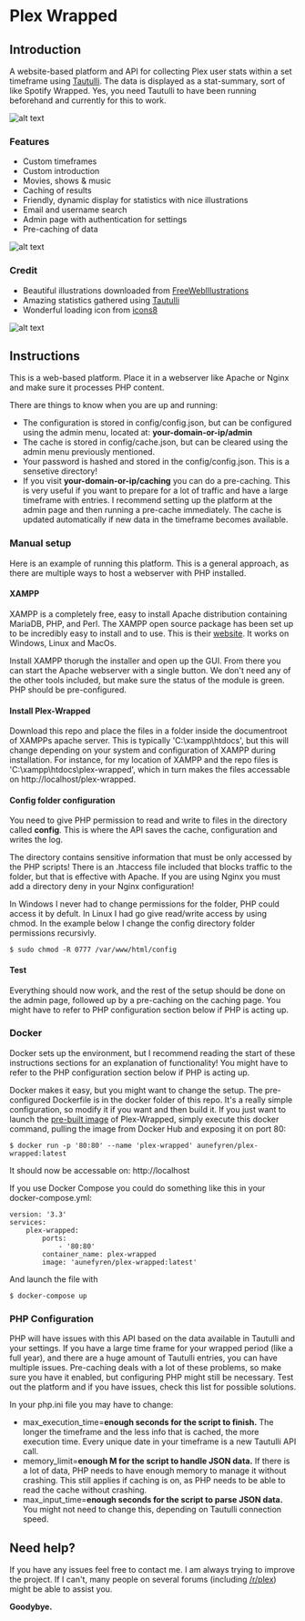 # Plex Wrapped
## Introduction

A website-based platform and API for collecting Plex user stats within a set timeframe using [Tautulli](https://github.com/Tautulli/Tautulli). The data is displayed as a stat-summary, sort of like Spotify Wrapped. Yes, you need Tautulli to have been running beforehand and currently for this to work.

![alt text](https://raw.githubusercontent.com/aunefyren/Plex-Wrapped/main/assets/img/example_01.PNG?raw=true)

### Features
- Custom timeframes
- Custom introduction
- Movies, shows & music
- Caching of results
- Friendly, dynamic display for statistics with nice illustrations
- Email and username search
- Admin page with authentication for settings
- Pre-caching of data

![alt text](https://raw.githubusercontent.com/aunefyren/Plex-Wrapped/main/assets/img/example_02.PNG?raw=true)

### Credit
- Beautiful illustrations downloaded from [FreeWebIllustrations](https://freewebillustrations.com)
- Amazing statistics gathered using [Tautulli](https://github.com/Tautulli/Tautulli)
- Wonderful loading icon from [icons8](https://icons8.com/preloaders/en/miscellaneous/hourglass)

![alt text](https://raw.githubusercontent.com/aunefyren/Plex-Wrapped/main/assets/img/example_03.PNG?raw=true)

## Instructions
This is a web-based platform. Place it in a webserver like Apache or Nginx and make sure it processes PHP content.

There are things to know when you are up and running: 
- The configuration is stored in config/config.json, but can be configured using the admin menu, located at: <b>your-domain-or-ip/admin</b>
- The cache is stored in config/cache.json, but can be cleared using the admin menu previously mentioned.
- Your password is hashed and stored in the config/config.json. This is a sensetive directory!
- If you visit <b>your-domain-or-ip/caching</b> you can do a pre-caching. This is very useful if you want to prepare for a lot of traffic and have a large timeframe with entries. I recommend setting up the platform at the admin page and then running a pre-cache immediately. The cache is updated automatically if new data in the timeframe becomes available.

### Manual setup
Here is an example of running this platform. This is a general approach, as there are multiple ways to host a webserver with PHP installed.

#### XAMPP
XAMPP is a completely free, easy to install Apache distribution containing MariaDB, PHP, and Perl. The XAMPP open source package has been set up to be incredibly easy to install and to use. This is their [website](https://www.apachefriends.org/). It works on Windows, Linux and MacOs.

Install XAMPP thorugh the installer and open up the GUI. From there you can start the Apache webserver with a single button. We don't need any of the other tools included, but make sure the status of the module is green. PHP should be pre-configured.

#### Install Plex-Wrapped
Download this repo and place the files in a folder inside the documentroot of XAMPPs apache server. This is typically 'C:\xampp\htdocs', but this will change depending on your system and configuration of XAMPP during installation. For instance, for my location of XAMPP and the repo files is 'C:\xampp\htdocs\plex-wrapped', which in turn makes the files accessable on http://localhost/plex-wrapped.

#### Config folder configuration
You need to give PHP permission to read and write to files in the directory called <b>config</b>. This is where the API saves the cache, configuration and writes the log. 

The directory contains sensitive information that must be only accessed by the PHP scripts! There is an .htaccess file included that blocks traffic to the folder, but that is effective with Apache. If you are using Nginx you must add a directory deny in your Nginx configuration!

In Windows I never had to change permissions for the folder, PHP could access it by defult. In Linux I had go give read/write access by using chmod. In the example below I change the config directory folder permissions recursivly. 

```
$ sudo chmod -R 0777 /var/www/html/config
```

#### Test
Everything should now work, and the rest of the setup should be done on the admin page, followed up by a pre-caching on the caching page. You might have to refer to PHP configuration section below if PHP is acting up. 

### Docker
Docker sets up the environment, but I recommend reading the start of these instructions sections for an explanation of functionality! You might have to refer to the PHP configuration section below if PHP is acting up.

Docker makes it easy, but you might want to change the setup. The pre-configured Dockerfile is in the docker folder of this repo. It's a really simple configuration, so modify it if you want and then build it. If you just want to launch the [pre-built image](https://hub.docker.com/r/aunefyren/plex-wrapped) of Plex-Wrapped, simply execute this docker command, pulling the image from Docker Hub and exposing it on port 80:

```
$ docker run -p '80:80' --name 'plex-wrapped' aunefyren/plex-wrapped:latest
```

It should now be accessable on: http://localhost

If you use Docker Compose you could do something like this in your docker-compose.yml:

```
version: '3.3'
services:
    plex-wrapped:
        ports:
            - '80:80'
        container_name: plex-wrapped
        image: 'aunefyren/plex-wrapped:latest'
```

And launch the file with 

```
$ docker-compose up
```

### PHP Configuration
PHP will have issues with this API based on the data available in Tautulli and your settings. If you have a large time frame for your wrapped period (like a full year), and there are a huge amount of Tautulli entries, you can have multiple issues. Pre-caching deals with a lot of these problems, so make sure you have it enabled, but configuring PHP might still be necessary. Test out the platform and if you have issues, check this list for possible solutions.

In your php.ini file you may have to change:
- max_execution_time=<b>enough seconds for the script to finish.</b> The longer the timeframe and the less info that is cached, the more execution time. Every unique date in your timeframe is a new Tautulli API call.
- memory_limit=<b>enough M for the script to handle JSON data.</b> If there is a lot of data, PHP needs to have enough memory to manage it without crashing. This still applies if caching is on, as PHP needs to be able to read the cache without crashing.
- max_input_time=<b>enough seconds for the script to parse JSON data.</b> You might not need to change this, depending on Tautulli connection speed.

## Need help?
If you have any issues feel free to contact me. I am always trying to improve the project. If I can't, many people on several forums (including [/r/plex](https://www.reddit.com/r/plex)) might be able to assist you.

<b>Goodybye.</b>
